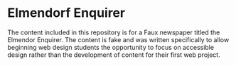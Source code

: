 # Elmendorf Enquirer
The content included in this repository is for a Faux newspaper titled the Elmendor Enquirer. The content is fake and was written specifically to allow beginning web design students the opportunity to focus on accessible design rather than the development of content for their first web project.